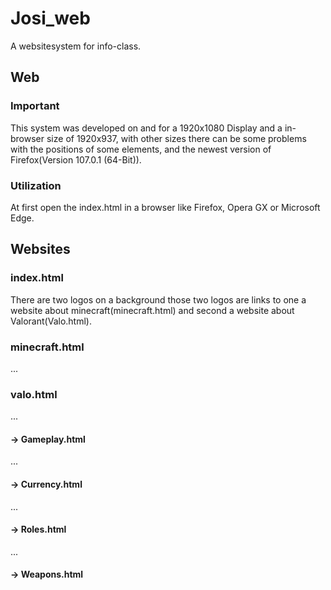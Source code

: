 # Josi_web
A websitesystem for info-class.
## Web
### Important
This system was developed on and for a 1920x1080 Display and a in-browser size of 1920x937,
with other sizes there can be some problems with the positions of some elements, and the newest version of Firefox(Version 107.0.1 (64-Bit)).
### Utilization
At first open the index.html in a browser like Firefox, Opera GX or Microsoft Edge.
## Websites
### index.html
There are two logos on a background those two logos are links to one a website about minecraft(minecraft.html) and second a website about Valorant(Valo.html).
### minecraft.html
...
### valo.html
...
#### -> Gameplay.html
...
#### -> Currency.html
...
#### -> Roles.html
...
#### -> Weapons.html
